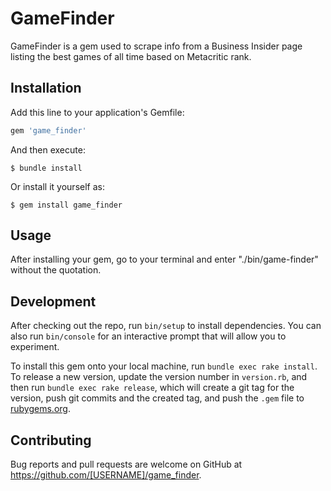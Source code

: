 # GameFinder

GameFinder is a gem used to scrape info from a Business Insider page listing the best games of all time based on Metacritic rank.

## Installation

Add this line to your application's Gemfile:

```ruby
gem 'game_finder'
```

And then execute:

    $ bundle install

Or install it yourself as:

    $ gem install game_finder

## Usage

After installing your gem, go to your terminal and enter "./bin/game-finder" without the quotation.

## Development

After checking out the repo, run `bin/setup` to install dependencies. You can also run `bin/console` for an interactive prompt that will allow you to experiment.

To install this gem onto your local machine, run `bundle exec rake install`. To release a new version, update the version number in `version.rb`, and then run `bundle exec rake release`, which will create a git tag for the version, push git commits and the created tag, and push the `.gem` file to [rubygems.org](https://rubygems.org).

## Contributing

Bug reports and pull requests are welcome on GitHub at https://github.com/[USERNAME]/game_finder.
